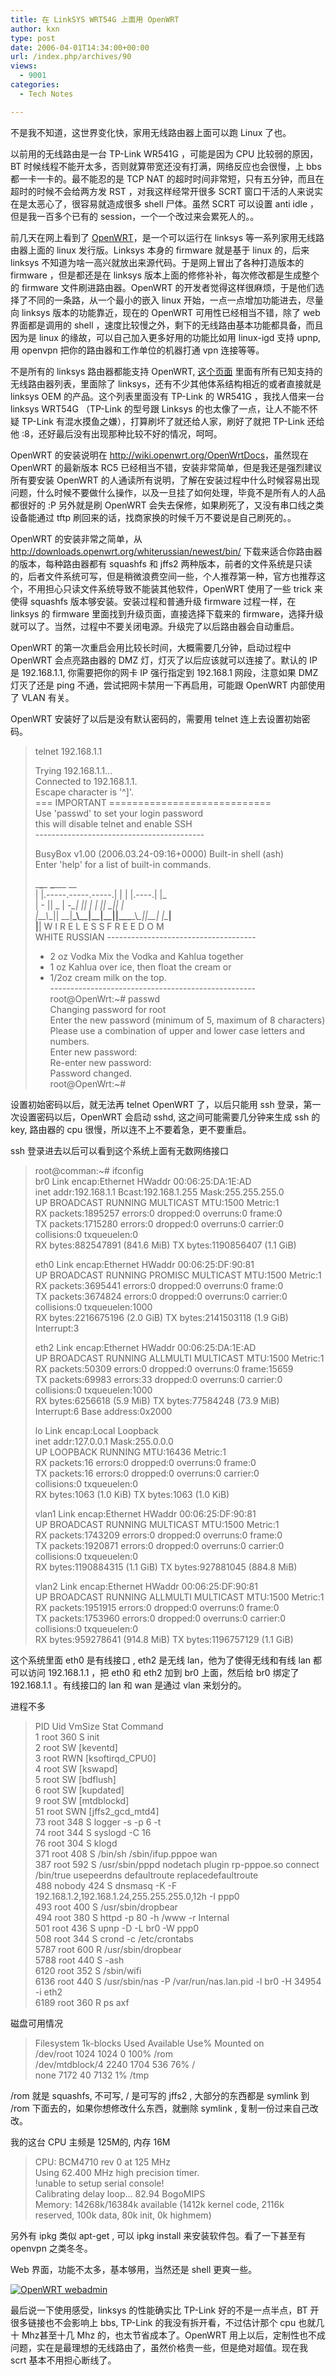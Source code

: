 ```yaml
---
title: 在 LinkSYS WRT54G 上面用 OpenWRT
author: kxn
type: post
date: 2006-04-01T14:34:00+00:00
url: /index.php/archives/90
views:
  - 9001
categories:
  - Tech Notes

---
```

不是我不知道，这世界变化快，家用无线路由器上面可以跑 Linux 了也。

以前用的无线路由是一台 TP-Link WR541G ，可能是因为 CPU 比较弱的原因，BT 时候线程不能开太多，否则就算带宽还没有打满，网络反应也会很慢，上 bbs 都一卡一卡的。最不能忍的是 TCP NAT 的超时时间非常短，只有五分钟，而且在超时的时候不会给两方发 RST ，对我这样经常开很多 SCRT 窗口干活的人来说实在是太恶心了，很容易就造成很多 shell 尸体。虽然 SCRT 可以设置 anti idle ，但是我一百多个已有的 session，一个一个改过来会累死人的。。

前几天在网上看到了 [OpenWRT][1]，是一个可以运行在 linksys 等一系列家用无线路由器上面的 linux 发行版。Linksys 本身的 firmware 就是基于 linux 的，后来 linksys 不知道为啥一高兴就放出来源代码。于是网上冒出了各种打造版本的 firmware ，但是都还是在 linksys 版本上面的修修补补，每次修改都是生成整个的 firmware 文件刷进路由器。OpenWRT 的开发者觉得这样很麻烦，于是他们选择了不同的一条路，从一个最小的嵌入 linux 开始，一点一点增加功能进去，尽量向 linksys 版本的功能靠近，现在的 OpenWRT 可用性已经相当不错，除了 web 界面都是调用的 shell ，速度比较慢之外，剩下的无线路由基本功能都具备，而且因为是 linux 的缘故，可以自己加入更多好用的功能比如用 linux-igd 支持 upnp, 用 openvpn 把你的路由器和工作单位的机器打通 vpn 连接等等。

不是所有的 linksys 路由器都能支持 OpenWRT, [这个页面][2] 里面有所有已知支持的无线路由器列表，里面除了 linksys，还有不少其他体系结构相近的或者直接就是 linksys OEM 的产品。这个列表里面没有 TP-Link 的 WR541G ，我找人借来一台 linksys WRT54G （TP-Link 的型号跟 Linksys 的也太像了一点，让人不能不怀疑 TP-Link 有混水摸鱼之嫌），打算刷坏了就还给人家，刷好了就把 TP-Link 还给他 :8，还好最后没有出现那种比较不好的情况，呵呵。

OpenWRT 的安装说明在 <http://wiki.openwrt.org/OpenWrtDocs>，虽然现在 OpenWRT 的最新版本 RC5 已经相当不错，安装非常简单，但是我还是强烈建议所有要安装 OpenWRT 的人通读所有说明，了解在安装过程中什么时候容易出现问题，什么时候不要做什么操作，以及一旦挂了如何处理，毕竟不是所有人的人品都很好的 :P 另外就是刷 OpenWRT 会失去保修，如果刷死了，又没有串口线之类设备能通过 tftp 刷回来的话，找商家换的时候千万不要说是自己刷死的。。

OpenWRT 的安装非常之简单，从 <http://downloads.openwrt.org/whiterussian/newest/bin/> 下载来适合你路由器的版本，每种路由器都有 squashfs 和 jffs2 两种版本，前者的文件系统是只读的，后者文件系统可写，但是稍微浪费空间一些，个人推荐第一种，官方也推荐这个，不用担心只读文件系统导致不能装其他软件，OpenWRT 使用了一些 trick 来使得 squashfs 版本够安装。安装过程和普通升级 firmware 过程一样，在 linksys 的 firmware 里面找到升级页面，直接选择下载来的 firmware，选择升级就可以了。当然，过程中不要关闭电源。升级完了以后路由器会自动重启。

OpenWRT 的第一次重启会用比较长时间，大概需要几分钟，启动过程中 OpenWRT 会点亮路由器的 DMZ 灯，灯灭了以后应该就可以连接了。默认的 IP 是 192.168.1.1, 你需要把你的网卡 IP 强行指定到 192.168.1 网段，注意如果 DMZ 灯灭了还是 ping 不通，尝试把网卡禁用一下再启用，可能跟 OpenWRT 内部使用了 VLAN 有关。

OpenWRT 安装好了以后是没有默认密码的，需要用 telnet 连上去设置初始密码。

> telnet 192.168.1.1
> 
> Trying 192.168.1.1...  
> Connected to 192.168.1.1.  
> Escape character is '^]'.  
> === IMPORTANT ============================  
> Use 'passwd' to set your login password  
> this will disable telnet and enable SSH  
> \---\---\---\---\---\---\---\---\---\---\---\---\---\---
> 
> BusyBox v1.00 (2006.03.24-09:16+0000) Built-in shell (ash)  
> Enter 'help' for a list of built-in commands.
> 
> \___\___\_ __\___\___ __  
> | |.\-----.\-----.\-----.| | | |.\----.| |_  
> | - || _ | -_\_| || | | || \_|| _|  
> |\____\_\\_\_|| \_\_|__\_\\_\_|\_\_|\_\_||\_\_\___\_\\_\_||\_\_| |\____|  
> |__| W I R E L E S S F R E E D O M  
> WHITE RUSSIAN \---\---\---\---\---\---\---\---\---\---\---\----  
> * 2 oz Vodka Mix the Vodka and Kahlua together  
> * 1 oz Kahlua over ice, then float the cream or  
> * 1/2oz cream milk on the top.  
> \---\---\---\---\---\---\---\---\---\---\---\---\---\---\---\---\---  
> root@OpenWrt:~# passwd  
> Changing password for root  
> Enter the new password (minimum of 5, maximum of 8 characters)  
> Please use a combination of upper and lower case letters and numbers.  
> Enter new password:  
> Re-enter new password:  
> Password changed.  
> root@OpenWrt:~# 

设置初始密码以后，就无法再 telnet OpenWRT 了，以后只能用 ssh 登录，第一次设置密码以后，OpenWRT 会启动 sshd, 这之间可能需要几分钟来生成 ssh 的 key, 路由器的 cpu 很慢，所以连不上不要着急，更不要重启。

ssh 登录进去以后可以看到这个系统上面有无数网络接口

> root@comman:~# ifconfig  
> br0 Link encap:Ethernet HWaddr 00:06:25:DA:1E:AD  
> inet addr:192.168.1.1 Bcast:192.168.1.255 Mask:255.255.255.0  
> UP BROADCAST RUNNING MULTICAST MTU:1500 Metric:1  
> RX packets:1895257 errors:0 dropped:0 overruns:0 frame:0  
> TX packets:1715280 errors:0 dropped:0 overruns:0 carrier:0  
> collisions:0 txqueuelen:0  
> RX bytes:882547891 (841.6 MiB) TX bytes:1190856407 (1.1 GiB)
> 
> eth0 Link encap:Ethernet HWaddr 00:06:25:DF:90:81  
> UP BROADCAST RUNNING PROMISC MULTICAST MTU:1500 Metric:1  
> RX packets:3695441 errors:0 dropped:0 overruns:0 frame:0  
> TX packets:3674824 errors:0 dropped:0 overruns:0 carrier:0  
> collisions:0 txqueuelen:1000  
> RX bytes:2216675196 (2.0 GiB) TX bytes:2141503118 (1.9 GiB)  
> Interrupt:3 
> 
> eth2 Link encap:Ethernet HWaddr 00:06:25:DA:1E:AD  
> UP BROADCAST RUNNING ALLMULTI MULTICAST MTU:1500 Metric:1  
> RX packets:50309 errors:0 dropped:0 overruns:0 frame:15659  
> TX packets:69983 errors:33 dropped:0 overruns:0 carrier:0  
> collisions:0 txqueuelen:1000  
> RX bytes:6256618 (5.9 MiB) TX bytes:77584248 (73.9 MiB)  
> Interrupt:6 Base address:0x2000 
> 
> lo Link encap:Local Loopback  
> inet addr:127.0.0.1 Mask:255.0.0.0  
> UP LOOPBACK RUNNING MTU:16436 Metric:1  
> RX packets:16 errors:0 dropped:0 overruns:0 frame:0  
> TX packets:16 errors:0 dropped:0 overruns:0 carrier:0  
> collisions:0 txqueuelen:0  
> RX bytes:1063 (1.0 KiB) TX bytes:1063 (1.0 KiB)
> 
> vlan1 Link encap:Ethernet HWaddr 00:06:25:DF:90:81  
> UP BROADCAST RUNNING MULTICAST MTU:1500 Metric:1  
> RX packets:1743209 errors:0 dropped:0 overruns:0 frame:0  
> TX packets:1920871 errors:0 dropped:0 overruns:0 carrier:0  
> collisions:0 txqueuelen:0  
> RX bytes:1190884315 (1.1 GiB) TX bytes:927881045 (884.8 MiB)
> 
> vlan2 Link encap:Ethernet HWaddr 00:06:25:DF:90:81  
> UP BROADCAST RUNNING ALLMULTI MULTICAST MTU:1500 Metric:1  
> RX packets:1951915 errors:0 dropped:0 overruns:0 frame:0  
> TX packets:1753960 errors:0 dropped:0 overruns:0 carrier:0  
> collisions:0 txqueuelen:0  
> RX bytes:959278641 (914.8 MiB) TX bytes:1196757129 (1.1 GiB)

这个系统里面 eth0 是有线接口 , eth2 是无线 lan，他为了使得无线和有线 lan 都可以访问 192.168.1.1 ，把 eth0 和 eth2 加到 br0 上面，然后给 br0 绑定了 192.168.1.1 。有线接口的 lan 和 wan 是通过 vlan 来划分的。

进程不多

> PID Uid VmSize Stat Command  
> 1 root 360 S init  
> 2 root SW [keventd]  
> 3 root RWN [ksoftirqd_CPU0]  
> 4 root SW [kswapd]  
> 5 root SW [bdflush]  
> 6 root SW [kupdated]  
> 9 root SW [mtdblockd]  
> 51 root SWN [jffs2\_gcd\_mtd4]  
> 73 root 348 S logger -s -p 6 -t  
> 74 root 344 S syslogd -C 16  
> 76 root 304 S klogd  
> 371 root 408 S /bin/sh /sbin/ifup.pppoe wan  
> 387 root 592 S /usr/sbin/pppd nodetach plugin rp-pppoe.so connect /bin/true usepeerdns defaultroute replacedefaultroute  
> 488 nobody 424 S dnsmasq -K -F 192.168.1.2,192.168.1.24,255.255.255.0,12h -I ppp0  
> 493 root 400 S /usr/sbin/dropbear  
> 494 root 380 S httpd -p 80 -h /www -r Internal  
> 501 root 436 S upnp -D -L br0 -W ppp0  
> 508 root 344 S crond -c /etc/crontabs  
> 5787 root 600 R /usr/sbin/dropbear  
> 5788 root 440 S -ash  
> 6120 root 352 S /sbin/wifi  
> 6136 root 440 S /usr/sbin/nas -P /var/run/nas.lan.pid -l br0 -H 34954 -i eth2  
> 6189 root 360 R ps axf 

磁盘可用情况

> Filesystem 1k-blocks Used Available Use% Mounted on  
> /dev/root 1024 1024 0 100% /rom  
> /dev/mtdblock/4 2240 1704 536 76% /  
> none 7172 40 7132 1% /tmp

/rom 就是 squashfs, 不可写, / 是可写的 jffs2 , 大部分的东西都是 symlink 到 /rom 下面去的，如果你想修改什么东西，就删除 symlink , 复制一份过来自己改改。

我的这台 CPU 主频是 125M的, 内存 16M

> CPU: BCM4710 rev 0 at 125 MHz  
> Using 62.400 MHz high precision timer.  
> !unable to setup serial console!  
> Calibrating delay loop... 82.94 BogoMIPS  
> Memory: 14268k/16384k available (1412k kernel code, 2116k reserved, 100k data, 80k init, 0k highmem) 

另外有 ipkg 类似 apt-get , 可以 ipkg install <packagename> 来安装软件包。看了一下甚至有 openvpn 之类冬冬。

Web 界面，功能不太多，基本够用，当然还是 shell 更爽一些。

[![OpenWRT webadmin][3]][4]

最后说一下使用感受，linksys 的性能确实比 TP-Link 好的不是一点半点，BT 开很多链接也不会影响上 bbs, TP-Link 的我没有拆开看，不过估计那个 cpu 也就几十 Mhz甚至十几 Mhz 的，也太节省成本了。OpenWRT 用上以后，定制性也不成问题，实在是最理想的无线路由了，虽然价格贵一些，但是绝对超值。现在我 scrt 基本不用担心断线了。

 [1]: http://openwrt.org/
 [2]: http://wiki.openwrt.org/TableOfHardware
 [3]: http://kangkang.org/wordpress/wp-content/uploads/2006/04/openwrt-tb.PNG
 [4]: http://kangkang.org/wordpress/wp-content/uploads/2006/04/openwrt.PNG
